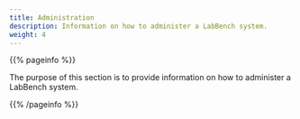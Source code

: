 ```yaml
---
title: Administration
description: Information on how to administer a LabBench system.
weight: 4
---
```


{{% pageinfo %}}

The purpose of this section is to provide information on how to administer a LabBench system.

{{% /pageinfo %}}
